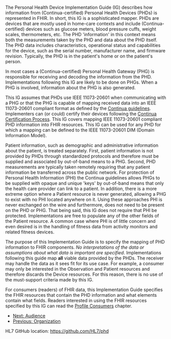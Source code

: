 The Personal Health Device Implementation Guide (IG) describes how information from (Continua-certified) Personal Health Devices (PHDs) is represented in FHIR. In short, this IG is a sophisticated mapper. PHDs are devices that are mostly used in home-care contexts and include (Continua-certified) devices such as glucose meters, blood pressure cuffs, weight scales, thermometers, etc. The PHD 'information' in this context means both the measurements taken by the PHD and data about the PHD itself. The PHD data includes characteristics, operational status and capabilities for the device, such as the serial number, manufacturer name, and firmware revision. Typically, the PHD is in the patient's home or on the patient's person.

In most cases a (Continua-certified) Personal Health Gateway (PHG) is responsible for receiving and decoding the information from the PHD. Implementations following this IG are likely to be done on PHGs. When a PHG is involved, information about the PHG is also generated.

This IG assumes that PHDs use IEEE 11073-20601 when communicating with a PHG or that the PHG is capable of mapping received data into an IEEE 11073-20601 compliant format as defined by the [Continua guidelines](https://www.pchalliance.org/continua-design-guidelines). Implementers can (or could) certify their devices following the [Continua Certification Process](https://www.pchalliance.org/continua-certified-continua-compliant-process). This IG covers mapping IEEE 11073-20601 compliant PHD information into FHIR resources. This IG can be used for any PHD for which a mapping can be defined to the IEEE 11073-20601 DIM (Domain Information Model).

Patient information, such as demographic and administrative information about the patient, is treated separately. First, patient information is not provided by PHDs through standardized protocols and therefore must be supplied and associated by out-of-band means to a PHG. Second, PHD measurements are typically taken remotely requiring that any patient information be transferred across the public network. For protection of Personal Health Information (PHI) the Continua guidelines allows PHGs to be supplied with opaque and unique 'keys' by out-of-band means that only the health care provider can link to a patient. In addition, there is a more extreme option where a Patient resource is never generated, allowing a PHG to exist with no PHI located anywhere on it. Using these approaches PHI is never exchanged on the wire and furthermore, does not need to be present on the PHD or PHG. That being said, this IG does not require that PHI be protected. Implementations are free to populate any of the other fields of the Patient resource. A common case where PHI is of little concern and even desired is in the handling of fitness data from activity monitors and related fitness devices.

The purpose of this Implementation Guide is to specify the mapping of PHD information to FHIR components. *No interpretations of the data or assumptions about what data is important are specified*. Implementations following this guide map **all** viable data provided by the PHDs. The receiver may handle the data as it sees fit for its use case. For example, a consumer may only be interested in the Observation and Patient resources and therefore discards the Device resources. For this reason, there is no use of the must-support criteria made by this IG.

For consumers (readers) of FHIR data, this Implementation Guide specifies the FHIR resources that contain the PHD information and what elements contain what fields. Readers interested in using the FHIR resources specified by this IG can read the  [Profile Consumers](ProfileConsumers.html) chapter.

 - [Next: Audience](Audience.html)
 - [Previous: Organization](Organization.html)

HL7 GitHub location: https://github.com/HL7/phd